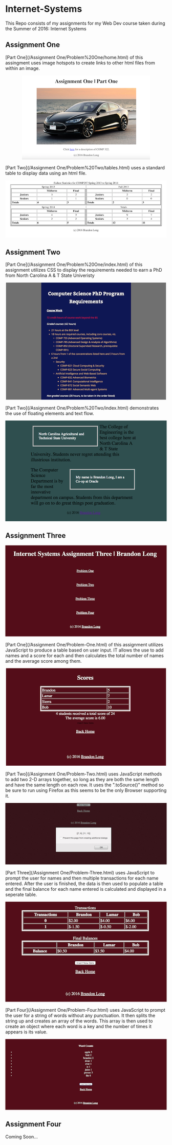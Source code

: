 # Internet-Systems
This Repo consists of my assignments for my Web Dev course taken during the Summer of 2016: Internet Systems


## Assignment One

[Part One](/Assignment One/Problem%20One/home.html) of this assingment uses image hotspots to create links to other html files from within an image. 

<p align="center">
  <img src="/screenshots/assignment-One/home.png?raw=true" />
</p>

[Part Two](/Assignment One/Problem%20Two/tables.html) uses a standard table to display data using an html file.

<p align="center">
  <img src="/screenshots/assignment-One/tables.png?raw=true" />
</p>

## Assignment Two


[Part One](/Assignment One/Problem%20One/index.html) of this assignment utilizes CSS to display the requirements needed to earn a PhD from North Carolina A & T State Univeristy

<p align="center">
  <img src="/screenshots/assignment-Two/phd.png?raw=true" />
</p>

[Part Two](/Assignment One/Problem%20Two/index.html) demonstrates the use of floating elements and text flow.

<p align="center">
  <img src="/screenshots/assignment-Two/float.png?raw=true" />
</p>

## Assignment Three

<p align="center">
  <img src="/screenshots/assignment-Three/index.png?raw=true" />
</p>

[Part One](/Assignment One/Problem-One.html) of this assignment utilizes JavaScript to produce a table based on user input. IT allows the use to add names and a score for each and then calculates the total number of names and the average score among them.

<p align="center">
  <img src="/screenshots/assignment-Three/scores.png?raw=true" />
</p>

[Part Two](/Assignment One/Problem-Two.html) uses JavaScript methods to add two 2-D arrays together, so long as they are both the same length and have the same length on each row. It uses the ".toSource()" method so be sure to run using Firefox as this seems to be the only Browser supporting it.

<p align="center">
  <img src="/screenshots/assignment-Three/arrays.png?raw=true" />
</p>

[Part Three](/Assignment One/Problem-Three.html) uses JavaScript to prompt the user for names and then multiple transactions for each name entered. After the user is finished, the data is then used to populate a table and the final balance for each name entered is calculated and displayed in a seperate table.

<p align="center">
  <img src="/screenshots/assignment-Three/transactions.png?raw=true" />
</p>

[Part Four](/Assignment One/Problem-Four.html) uses JavaScript to prompt the user for a string of words without any punctuation. It then splits the string up and creates an array of the words. This array is then used to create an object where each word is a key and the number of times it appears is its value.

<p align="center">
  <img src="/screenshots/assignment-Three/words.png?raw=true" />
</p>

## Assignment Four
 
Coming Soon...
